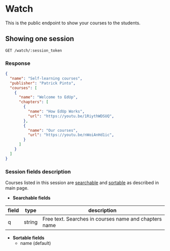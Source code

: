 # Watch

This is the public endpoint to show your courses to the students.

## Showing one session

```shell
GET /watch/:session_token
```

### Response

```json
{
  "name": "Self-learning courses",
  "publisher": "Patrick Pinto",
  "courses": [
    {
      "name": "Welcome to EdUp",
      "chapters": [
        {
          "name": "How EdUp Works",
          "url": "https://youtu.be/1RiythWDSUQ",
        },
        {
          "name": "Our courses",
          "url": "https://youtu.be/nWoiAnHd1ic",
        }
      ]
    }
  ]
}
```

### Session fields description

Courses listed in this session are [searchable](/README.md#search) and [sortable](/README.md#sort) as described in main page.

* **Searchable fields**

|  field  |  type  |  description  |
|---------|--------|---------------|
| q | string | Free text. Searches in courses name and chapters name |

* **Sortable fields**
  * name (default)
